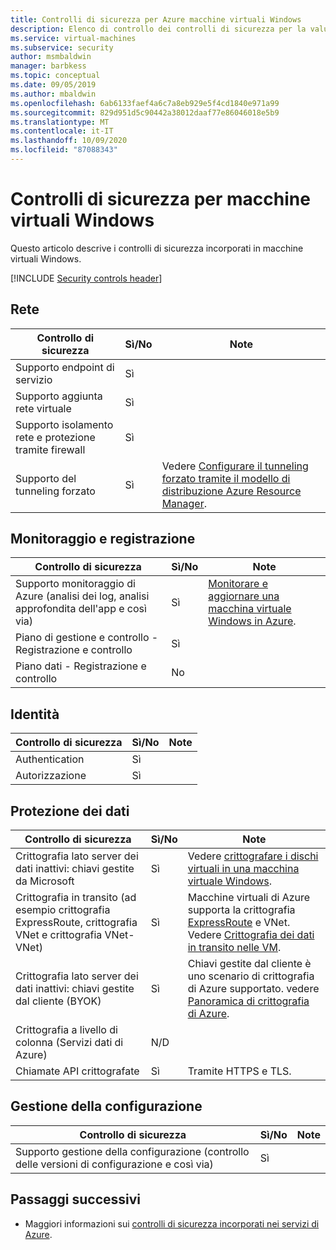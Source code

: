 ```yaml
---
title: Controlli di sicurezza per Azure macchine virtuali Windows
description: Elenco di controllo dei controlli di sicurezza per la valutazione di Azure macchine virtuali Windows
ms.service: virtual-machines
ms.subservice: security
author: msmbaldwin
manager: barbkess
ms.topic: conceptual
ms.date: 09/05/2019
ms.author: mbaldwin
ms.openlocfilehash: 6ab6133faef4a6c7a8eb929e5f4cd1840e971a99
ms.sourcegitcommit: 829d951d5c90442a38012daaf77e86046018e5b9
ms.translationtype: MT
ms.contentlocale: it-IT
ms.lasthandoff: 10/09/2020
ms.locfileid: "87088343"
---
```

# <a name="security-controls-for-windows-virtual-machines"></a>Controlli di sicurezza per macchine virtuali Windows

Questo articolo descrive i controlli di sicurezza incorporati in macchine virtuali Windows.

[!INCLUDE [Security controls header](../../../includes/security-controls-header.md)]

## <a name="network"></a>Rete

| Controllo di sicurezza | Sì/No | Note |
|---|---|--|
| Supporto endpoint di servizio| Sì | |
| Supporto aggiunta rete virtuale| Sì | |
| Supporto isolamento rete e protezione tramite firewall| Sì |  |
| Supporto del tunneling forzato| Sì | Vedere [Configurare il tunneling forzato tramite il modello di distribuzione Azure Resource Manager](../../vpn-gateway/vpn-gateway-forced-tunneling-rm.md). |

## <a name="monitoring--logging"></a>Monitoraggio e registrazione

| Controllo di sicurezza | Sì/No | Note|
|---|---|--|
| Supporto monitoraggio di Azure (analisi dei log, analisi approfondita dell'app e così via)| Sì | [Monitorare e aggiornare una macchina virtuale Windows in Azure](./tutorial-monitor.md). |
| Piano di gestione e controllo - Registrazione e controllo| Sì |  |
| Piano dati - Registrazione e controllo | No |  |

## <a name="identity"></a>Identità

| Controllo di sicurezza | Sì/No | Note|
|---|---|--|
| Authentication| Sì |  |
| Autorizzazione| Sì |  |

## <a name="data-protection"></a>Protezione dei dati

| Controllo di sicurezza | Sì/No | Note |
|---|---|--|
| Crittografia lato server dei dati inattivi: chiavi gestite da Microsoft | Sì | Vedere [crittografare i dischi virtuali in una macchina virtuale Windows](./disk-encryption-overview.md). |
| Crittografia in transito (ad esempio crittografia ExpressRoute, crittografia VNet e crittografia VNet-VNet)| Sì | Macchine virtuali di Azure supporta la crittografia [ExpressRoute](../../expressroute/index.yml) e VNet. Vedere [Crittografia dei dati in transito nelle VM](../../security/fundamentals/encryption-overview.md#in-transit-encryption-in-vms). |
| Crittografia lato server dei dati inattivi: chiavi gestite dal cliente (BYOK) | Sì | Chiavi gestite dal cliente è uno scenario di crittografia di Azure supportato. vedere [Panoramica di crittografia di Azure](../../security/fundamentals/encryption-overview.md#in-transit-encryption-in-vms).|
| Crittografia a livello di colonna (Servizi dati di Azure)| N/D | |
| Chiamate API crittografate| Sì | Tramite HTTPS e TLS. |



## <a name="configuration-management"></a>Gestione della configurazione

| Controllo di sicurezza | Sì/No | Note|
|---|---|--|
| Supporto gestione della configurazione (controllo delle versioni di configurazione e così via)| Sì |  | 

## <a name="next-steps"></a>Passaggi successivi

- Maggiori informazioni sui [controlli di sicurezza incorporati nei servizi di Azure](../../security/fundamentals/security-controls.md).

